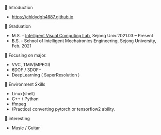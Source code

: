 🔭 Introduction 
- https://chldydgh4687.github.io

🔭 Graduation
- M.S. - [Intelligent Visual Computing Lab](https://sites.google.com/view/ivcl), Sejong Univ.2021.03 – Present
- B.S. - School of Intelligent Mechatronics Engineering, Sejong University, Feb. 2021

🔭 Focusing on major.
- VVC, TMIV(MPEGI)
- 6DOF / 3DOF+
- DeepLearning ( SuperResolution )

🔭 Environment Skills
- Linux(shell)
- C++ / Python
- ffmpeg
- (Practice) converting pytorch or tensorflow2 ability.

🔭 interesting
- Music / Guitar 

<!--
**chldydgh4687/chldydgh4687** is a ✨ _special_ ✨ repository because its `README.md` (this file) appears on your GitHub profile.

Here are some ideas to get you started:

- 🔭 I’m currently working on ...
- 🌱 I’m currently learning ...
- 👯 I’m looking to collaborate on ...
- 🤔 I’m looking for help with ...
- 💬 Ask me about ...
- 📫 How to reach me: ...
- 😄 Pronouns: ...
- ⚡ Fun fact: ...
-->
